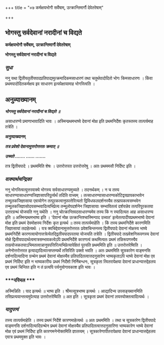 +++
title = "०७ कर्मक्षयभोगौ सर्वेषाम्, उत्क्रान्तिमार्गौ देवेतरेषाम्"

+++


## भोगस्तु सर्वदेवानां नरादीनां च विद्यते

**कर्मक्षयभोगौ सर्वेषाम्, उत्क्रान्तिमार्गौ देवेतरेषाम्**

**भोगस्तु सर्वदेवानां नरादीनां च विद्यते**

### ***सुधा***

ननु यथा द्वितीयतृतीयपादप्रतिपाद्यमुत्क्रमादिकमसाधारणं तथा चतुर्थपादोदितो भोगः किमसाधारणः । किंवा प्रथमपादोदितकर्मक्षय इव साधारण इत्यपेक्षायामाह भोगस्त्विति ।

## **अनुव्याख्यानम्**

***भोगस्तु सर्वदेवानां नरादीनां च विद्यते ॥***

असाधारण्ये प्रमाणाभावादिति भावः । अस्मिन्प्रथमभाष्ये देवानां मोक्ष इति प्रथमनिर्देशः कृतस्तस्य तात्पर्यमाह तत्रेति ।

**अनुव्याख्यानम्**

***तत्र प्रवेशो देवानामुत्तरोत्तरतः क्रमात् ॥***

***उच्यते ....... ...... .......***

तत्र द्वितीयपादे । प्रथममिति शेषः । उत्तरोत्तरत उत्तरोत्तरेषु । अतः प्रथममसौ निर्दिष्ट इति ।

### ***वाक्यार्थचन्द्रिका***

ननु भोगस्त्वित्युत्तरवाक्ये भोगस्य सर्वसाधारण्यमुच्यते । तदनर्थकम् । न च तस्य साधारण्यासाधारण्यजिज्ञासापरिपूर्त्यर्थं तदिति वाच्यम् । तत्साधारण्यासाधारण्यकोटिद्वयप्रापकाभावेन तन्मूलकजिज्ञासाया एवायोगेन तत्पूरकत्वानुपपत्तेरित्यतो द्विविधफलदर्शनस्यैव तत्प्रापकत्वसम्भवेन तन्मूलकजिज्ञासोदयसम्भवादित्यभिप्रेत्य तन्मूलोपदर्शनेन जिज्ञासायाः सम्भावितत्वं दर्शयन्नेव तत्परिपूरकतया उत्तरग्रन्थं योजयति ननु यथेति । ननु चोत्क्रान्तिवदसाधारण्यमेव तस्य किं न स्यादित्यत आह असाधारण्य इति ॥ अस्मिन्प्रथमभाष्य इति । ‘देवानां मोक्ष उत्क्रान्तिश्चास्मिन्पाद उच्यत’ इत्येतत्पादीयप्रथमभाष्ये देवानां मोक्ष इति प्रथमं देवमोक्षस्य निर्देशः कृत इत्यर्थ ॥ तस्य तात्पर्यमाहेति । किं तस्य प्रथमनिर्देशे कारणमिति जिज्ञासायां तदाहेत्यर्थः । यत्र क्वचिद्देवानामुत्तरोत्तरतः प्रवेशचिन्तनस्य द्वितीयपादे देवानां मोक्षस्य भाष्ये प्रथमनिर्देशे कारणत्वायोगात्तत्रेत्येतद्द्वितीयपादपरतया योजयति तत्रेति । द्वितीयपादे तत्प्रवेशनिरूपणस्य देवानां मोक्षे द्वितीयपादार्थत्वमात्रसम्भावकत्वेऽपि प्रथमनिर्देशे कारणत्वं कथमित्यतः प्रथमं तन्निरूपणस्यैव तत्प्रयोजकतयाऽभिमतत्वान्नानुपपत्तिरित्यभिप्रेत्यापेक्षितं पूरयति प्रथममिति इति ॥ उत्तरोत्तरेष्विति । अनेनोत्तरोत्तरत इत्याद्यादित्वात्सप्तम्यर्थे तसिरिति उक्तो भवति । अतः प्रथममिति सूत्रकारेण वाङ्मनसि दर्शनादित्यादिना ग्रन्थेन प्रथमं देवानां मोक्षस्यैव प्रतिपादितत्वात्तदनुसारेण भाष्यकृताऽपि भाष्ये देवानां मोक्ष एव प्रथमं निर्दिष्ट इति न भाष्यकारीयः प्रथमं निर्देशो निर्निबन्धनः, सूत्रकृता त्वितरापेक्षया देवानां प्राधान्यात्तद्देहलय एव प्रथमं चिन्तित इति न तं प्रत्यपि पर्यनुयोगावकाश इति भावः ।

### ***परिमल ***

अस्मिन्निति । पाद इत्यर्थः ॥ भाष्य इति । श्रीमत्सूत्रभाष्य इत्यर्थः । आद्यादिभ्य उपसङ्ख्यानमिति तसिप्रत्ययान्तत्वमुपेत्याह उत्तरोत्तरेष्विति ॥ अत इति । सूत्रकृता प्रथमं देवानां लयस्योक्तत्वादित्यर्थः ।

### ***यादुपत्यं***

तस्य तात्पर्यमाहेति । तस्य प्रथमं निर्देशे कारणमाहेत्यर्थः ॥ अतः प्रथममिति । तथा च सूत्रकारेण द्वितीयपादे वाङ्मनसि दर्शनादित्यादिग्रन्थेन प्रथमं देवानां मोक्षस्यैव प्रतिपादितत्वात्तदनुसारिणा भाष्यकारेण भाष्ये देवानां मोक्ष एवं प्रथमं निर्दिष्ट इति कारणमनेनोक्तमिति ज्ञातव्यम् । सूत्रकारेणापीतरापेक्षया देवानां प्राधान्यात्तद्देहलय एवात्र प्रथममुक्त इति भावः ।

